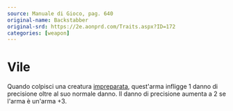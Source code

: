 ```yaml
---
source: Manuale di Gioco, pag. 640
original-name: Backstabber
original-srd: https://2e.aonprd.com/Traits.aspx?ID=172
categories: [weapon]
---
```


# Vile

Quando colpisci una creatura [impreparata](/condizioni/impreparato), quest'arma
infligge 1 danno di precisione oltre al suo normale danno. Il danno di
precisione aumenta a 2 se l'arma è un'arma +3.

